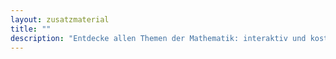 ```yaml
---
layout: zusatzmaterial
title: ""
description: "Entdecke allen Themen der Mathematik: interaktiv und kostenlos."
---
```


<style>
  #ichkann-box .icon:hover {
  color: var(--hauptfarbe-hover); 
  transform: scale(1.2);
}
</style>

<main style="padding-top: 1rem">
  <div id="ichkann-box" style="
  display: flex;
  justify-content: center;
  align-items: center;
  font-size: 2em;
  color: var(--hauptfarbe);
  text-align: center;
  padding: 0 0.5rem;
  max-width: 99vw;
  flex-wrap: wrap;
  word-break: normal;
  overflow-wrap: break-word;
  hyphens: auto;
  ">
    <span id="ichkann-text" style="display: inline-block;pointer-events: none;"></span>
     <span id="ichkann-icon" style="margin-left: 0.5rem;"></span>
  </div>
</main>

<script>
async function ladeKompetenzBox() {
  try {
    const response = await fetch("/kompetenzliste.json");
    const daten = await response.json();

    if (!Array.isArray(daten) || daten.length === 0) {
      document.getElementById("ichkann-text").innerText = "Keine Kompetenzdaten verfügbar.";
      return;
    }

    const zufall = daten[Math.floor(Math.random() * daten.length)];
    const frage = zufall["Ich kann"].replace(/\.$/, "?");
    const nummer = parseFloat(zufall.Nummer).toString();
    const ziel = `lernbereiche/${zufall.Gebiet}/${zufall.Lernbereich}/uebungen.html#aufgabe-${nummer}`;

    const span = document.getElementById("ichkann-text");
    span.textContent = ""; // leeren

    const vollerText = `Kannst du ${frage} `;

    function typeWriter(text, element, delay = 50, callback) {
      let i = 0;
      function schreiben() {
        if (i < text.length) {
          element.textContent += text.charAt(i);
          i++;
          setTimeout(schreiben, delay);
        } else if (callback) {
          callback();
        }
      }
      schreiben();
    }

typeWriter(vollerText, span, 50, () => {
  const icon = document.createElement("i");
  icon.className = "fas fa-arrow-circle-right icon";
  icon.style.cursor = "pointer";
  icon.onclick = () => {
    window.location.href = ziel;
  };
  document.getElementById("ichkann-icon").appendChild(icon);
});


  
  } catch (err) {
    document.getElementById("ichkann-text").innerText = "Fehler beim Laden der Kompetenzen.";
    console.error(err);
  }
}

ladeKompetenzBox();
</script>
